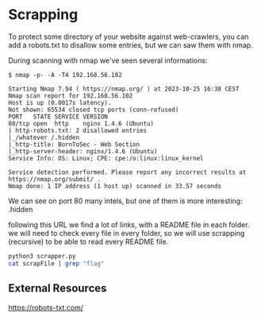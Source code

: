 # Scrapping

To protect some directory of your website against web-crawlers, you can add a robots.txt
to disallow some entries, but we can saw them with nmap.

During scanning with nmap we've seen several informations:
<!-- Depends on network -->
```shell
$ nmap -p- -A -T4 192.168.56.102

Starting Nmap 7.94 ( https://nmap.org/ ) at 2023-10-25 16:38 CEST
Nmap scan report for 192.168.56.102
Host is up (0.0017s latency).
Not shown: 65534 closed tcp ports (conn-refused)
PORT   STATE SERVICE VERSION
80/tcp open  http    nginx 1.4.6 (Ubuntu)
| http-robots.txt: 2 disallowed entries 
|_/whatever /.hidden
|_http-title: BornToSec - Web Section
|_http-server-header: nginx/1.4.6 (Ubuntu)
Service Info: OS: Linux; CPE: cpe:/o:linux:linux_kernel

Service detection performed. Please report any incorrect results at https://nmap.org/submit/ .
Nmap done: 1 IP address (1 host up) scanned in 33.57 seconds
```
We can see on port 80 many intels, but one of them is more interesting: .hidden

following this URL we find a lot of links, with a README file in each folder. we will need to check every file in every folder, so we will use scrapping (recursive) to be able to read every README file.

```bash
python3 scrapper.py
cat scrapFile | grep "flag"
```

## External Resources
https://robots-txt.com/
